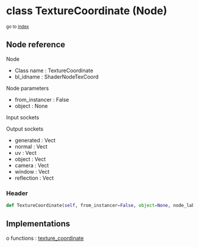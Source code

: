 # class TextureCoordinate (Node)

<sub>go to [index](/docs/index.md)</sub>

## Node reference

Node
 - Class name : TextureCoordinate
 - bl_idname : ShaderNodeTexCoord

Node parameters
 - from_instancer : False
 - object : None

Input sockets

Output sockets
 - generated : Vect
 - normal : Vect
 - uv : Vect
 - object : Vect
 - camera : Vect
 - window : Vect
 - reflection : Vect

### Header

``` python
def TextureCoordinate(self, from_instancer=False, object=None, node_label=None, node_color=None):
```

## Implementations

o functions : [texture_coordinate](/docs/Shader_classes/GLOBAL.md#texture_coordinate)

